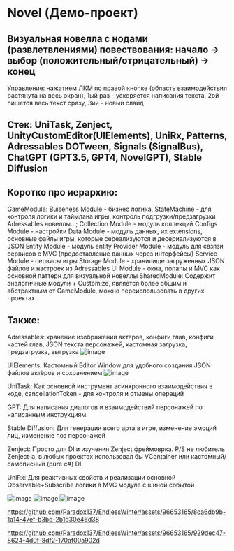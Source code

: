 # Novel (Демо-проект)

## Визуальная новелла с нодами (развлетвлениями) повествования: начало -> выбор (положительный/отрицательный) -> конец
Управление: нажатием ЛКМ по правой кнопке (область взаимодействия растянута на весь экран), 1ый раз - ускоряется написания текста, 2ой - пишется весь текст сразу, 3ий - новый слайд

## Стек: UniTask, Zenject, UnityCustomEditor(UIElements), UniRx, Patterns, Adressables DOTween, Signals (SignalBus), ChatGPT (GPT3.5, GPT4, NovelGPT), Stable Diffusion

## Коротко про иерархию: 
GameModule:
    Buiseness Module - бизнес логика, StateMachine - для контроля логики и таймлана игры: контроль подгрузки/предзагрузки Adressables новеллы...;
    Collection Module - модуль коллекций
    Configs Module - настройки
    Data Module - модуль данных, их extensions, основные файлы игры, которые сереализуются и десериализуются в JSON 
    Entity Module - модуль entity
    Provider Module - модуль для свзязи сервисов с MVC (предоставление данных через интерфейсы)
    Service Module - сервисы игры
    Storage Module - хранилище загруженных JSON файлов и настроек из Adressables
    UI Module - окна, попапы и MVC как основной паттерн для визуальной новеллы
SharedModule:
    Содержит аналогичные модули + Customize, является более общим и абстрактным от GameModule, можно переиспользовать в других проектах.

## Также:
Adressables: хранение изображений актёров, конфиги глав, конфиги частей глав, JSON текста персонажей, кастомная загрузка, предзагрузка, выгрузка
![image](https://github.com/Paradox137/EndlessWinter/assets/96653165/f5059186-cde4-49ba-958a-16dcd94dff9c)

UIElements: Кастомный Editor Window для удобного создания JSON файлов актёров и сохранением
![image](https://github.com/Paradox137/EndlessWinter/assets/96653165/44f323fd-6e49-456b-a7db-a2c27dc23b61)

UniTask: Как основной инструмент асинхронного взаимодействия в коде, cancellationToken - для контроля и отмены операций

GPT: Для написания диалогов и взаимодействий персонажей по написанным инструкциям.

Stable Diffusion: Для генерации всего арта в игре, изменение эмоций лиц, изменение поз персонажей

Zenject: Просто для DI и изучения Zenject фреймоврка. P/S не любитель Zenject-a, в любых проектах использовал бы VContainer или кастомный/самописный (pure c#) DI

UniRx: Для реактивных свойств и реализации основной Observable+Subscribe логики в MVC модуле с шиной событой






![image](https://github.com/Paradox137/EndlessWinter/assets/96653165/fcdcacc2-0dd7-4ae4-b015-f75c8f42b9ac)
![image](https://github.com/Paradox137/EndlessWinter/assets/96653165/be2bc18e-4fde-4672-89d3-ef4593686366)
![image](https://github.com/Paradox137/EndlessWinter/assets/96653165/ceb832eb-fbb0-4a48-af5e-3fa2c72459e9)



https://github.com/Paradox137/EndlessWinter/assets/96653165/8ca6db9b-1a14-47ef-b3bd-2b1d30e46d38

https://github.com/Paradox137/EndlessWinter/assets/96653165/929dec47-8624-4d0f-8df2-170af00a902d

